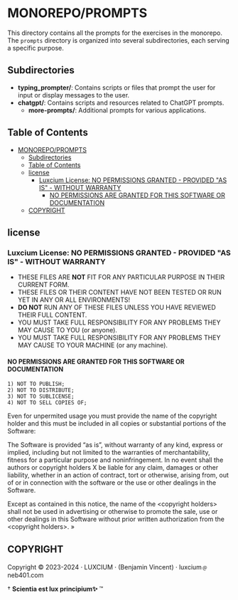 # MONOREPO/PROMPTS

This directory contains all the prompts for the exercises in the monorepo. The `prompts` directory is organized into several subdirectories, each serving a specific purpose.

## Subdirectories

- **typing_prompter/**: Contains scripts or files that prompt the user for input or display messages to the user.
- **chatgpt/**: Contains scripts and resources related to ChatGPT prompts.
  - **more-prompts/**: Additional prompts for various applications.

## Table of Contents

- [MONOREPO/PROMPTS](#monorepoprompts)
  - [Subdirectories](#subdirectories)
  - [Table of Contents](#table-of-contents)
  - [license](#license)
    - [Luxcium License: NO PERMISSIONS GRANTED - PROVIDED "AS IS" - WITHOUT WARRANTY](#luxcium-license-no-permissions-granted---provided-as-is---without-warranty)
      - [NO PERMISSIONS ARE GRANTED FOR THIS SOFTWARE OR DOCUMENTATION](#no-permissions-are-granted-for-this-software-or-documentation)
  - [COPYRIGHT](#copyright)

<!-- Dummy places holder we will be fixint it my AI Agent an me !!!  -->

## license

### Luxcium License: NO PERMISSIONS GRANTED - PROVIDED "AS IS" - WITHOUT WARRANTY

- THESE FILES ARE **NOT** FIT FOR ANY PARTICULAR PURPOSE IN THEIR CURRENT FORM.
- THESE FILES OR THEIR CONTENT HAVE NOT BEEN TESTED OR RUN YET IN ANY OR ALL ENVIRONMENTS!
- **DO NOT** RUN ANY OF THESE FILES UNLESS YOU HAVE REVIEWED THEIR FULL CONTENT.
- YOU MUST TAKE FULL RESPONSIBILITY FOR ANY PROBLEMS THEY MAY CAUSE TO YOU (or anyone).
- YOU MUST TAKE FULL RESPONSIBILITY FOR ANY PROBLEMS THEY MAY CAUSE TO YOUR MACHINE (or any machine).

#### NO PERMISSIONS ARE GRANTED FOR THIS SOFTWARE OR DOCUMENTATION

    1) NOT TO PUBLISH;
    2) NOT TO DISTRIBUTE;
    3) NOT TO SUBLICENSE;
    4) NOT TO SELL COPIES OF;

   Even for unpermited usage you must provide the name of the copyright holder and this must be included in all copies or substantial portions of the Software:

   The Software is provided “as is”, without warranty of any kind, express or implied, including but not limited to the warranties of merchantability, fitness for a particular purpose and noninfringement. In no event shall the authors or copyright holders X be liable for any claim, damages or other liability, whether in an action of contract, tort or otherwise, arising from, out of or in connection with the software or the use or other dealings in the Software.

Except as contained in this notice, the name of the \<copyright holders> shall not be used in advertising or otherwise to promote the sale, use or other dealings in this Software without prior written authorization from the \<copyright holders>. »


## COPYRIGHT

Copyright © 2023-2024 · LUXCIUM · (Benjamin Vincent) · luxcium﹫neb401.com

† **Scientia est lux principium✨** ™
